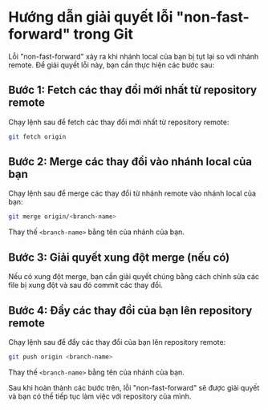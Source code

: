 # Hướng dẫn giải quyết lỗi "non-fast-forward" trong Git

Lỗi "non-fast-forward" xảy ra khi nhánh local của bạn bị tụt lại so với nhánh remote. Để giải quyết lỗi này, bạn cần thực hiện các bước sau:

## Bước 1: Fetch các thay đổi mới nhất từ repository remote
Chạy lệnh sau để fetch các thay đổi mới nhất từ repository remote:
```sh
git fetch origin
```

## Bước 2: Merge các thay đổi vào nhánh local của bạn
Chạy lệnh sau để merge các thay đổi từ nhánh remote vào nhánh local của bạn:
```sh
git merge origin/<branch-name>
```
Thay thế `<branch-name>` bằng tên của nhánh của bạn.

## Bước 3: Giải quyết xung đột merge (nếu có)
Nếu có xung đột merge, bạn cần giải quyết chúng bằng cách chỉnh sửa các file bị xung đột và sau đó commit các thay đổi.

## Bước 4: Đẩy các thay đổi của bạn lên repository remote
Chạy lệnh sau để đẩy các thay đổi của bạn lên repository remote:
```sh
git push origin <branch-name>
```
Thay thế `<branch-name>` bằng tên của nhánh của bạn.

Sau khi hoàn thành các bước trên, lỗi "non-fast-forward" sẽ được giải quyết và bạn có thể tiếp tục làm việc với repository của mình.

